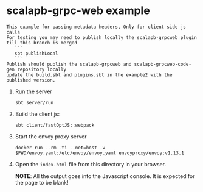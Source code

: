 # scalapb-grpc-web example

    This example for passing metadata headers, Only for client side js calls
    For testing you may need to publish locally the scalapb-grpcweb plugin till this branch is merged
       ```
       sbt publishLocal
       ```
    Publish should publish the scalapb-grpcweb and scalapb-grpcweb-code-gen repository locally
    update the build.sbt and plugins.sbt in the example2 with the published version.

1. Run the server

   ```
   sbt server/run
   ```

2. Build the client js:

   ```
   sbt client/fastOptJS::webpack
   ```

3. Start the envoy proxy server

   ```
   docker run --rm -ti --net=host -v $PWD/envoy.yaml:/etc/envoy/envoy.yaml envoyproxy/envoy:v1.13.1
   ```

4. Open the `index.html` file from this directory in your browser.

   **NOTE**: All the output goes into the Javascript console. It is expected for the
   page to be blank!

